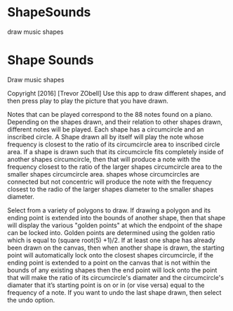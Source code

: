 # ShapeSounds
draw music shapes
# Shape Sounds
Draw music shapes

Copyright [2016] [Trevor ZObell]
Use this app to draw different shapes, and then press play to play the picture that you have drawn.


Notes that can be played correspond to the 88 notes found on a piano. Depending on the shapes drawn, and their relation to other shapes drawn, different notes will be played. Each shape has a circumcircle and an inscribed circle. A Shape drawn all by itself will play the note whose frequency is closest to the ratio of its circumcircle area to inscribed circle area. If a shape is drawn such that its circumcircle fits completely inside of another shapes circumcircle, then that will produce a note with the frequency closest to the ratio of the larger shapes circumcircle area to the smaller shapes circumcircle area. shapes whose circumcircles are connected but not concentric will produce the note with the frequency closest to the radio of the larger shapes diameter to the smaller shapes diameter.  


Select from a variety of polygons to draw. If drawing a polygon and its ending point is extended into the bounds of another shape, then that shape will display the various "golden points" at which the endpoint of the shape can be locked into. Golden points are determined using the golden ratio which is equal to (square root(5) +1)/2. If at least one shape has already been drawn on the canvas, then when another shape is drawn, the starting point will automatically lock onto the closest shapes circumcircle, if the ending point is extended to a point on the canvas that is not within the bounds of any existing shapes then the end point will lock onto the point that will make the ratio of its circumcircle's diamater and the circumcircle's diamater  that it’s starting point is on or in (or vise versa) equal to the frequency of a note. If you want to undo the last shape drawn, then select the undo option. 
